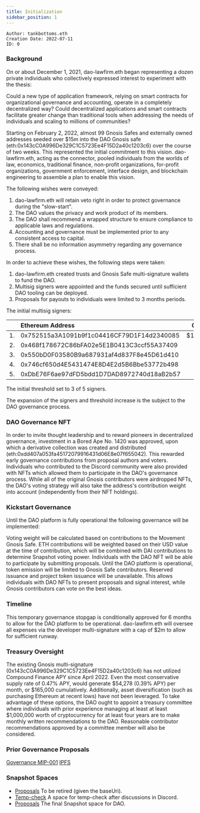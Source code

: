 ```yaml
---
title: Initialization
sidebar_position: 1
---
```


```
Author: tankbottoms.eth
Creation Date: 2022-07-11
ID: 0
```

### Background

On or about December 1, 2021, dao-lawfirm.eth began representing a dozen private individuals who collectively expressed interest to experiment with the thesis:

Could a new type of application framework, relying on smart contracts for organizational governance and accounting, operate in a completely decentralized way? Could decentralized applications and smart contracts facilitate greater change than traditional tools when addressing the needs of individuals and scaling to millions of communities?

Starting on February 2, 2022, almost 99 Gnosis Safes and externally owned addresses seeded over $15m into the DAO Gnosis safe (eth:0x143cC0A996De329C1C5723Ee4F15D2a40c1203c6) over the course of two weeks. This represented the initial commitment to this vision. dao-lawfirm.eth, acting as the connector, pooled individuals from the worlds of law, economics, traditional finance, non-profit organizations, for-profit organizations, government enforcement, interface design, and blockchain engineering to assemble a plan to enable this vision.

The following wishes were conveyed:

1. dao-lawfirm.eth will retain veto right in order to protect governance during the "slow-start".
2. The DAO values the privacy and work product of its members.
3. The DAO shall recommend a wrapped structure to ensure compliance to applicable laws and regulations.
4. Accounting and governance must be implemented prior to any consistent access to capital.
5. There shall be no information asymmetry regarding any governance process.

In order to achieve these wishes, the following steps were taken:

1. dao-lawfirm.eth created trusts and Gnosis Safe multi-signature wallets to fund the DAO.
2. Multisig signers were appointed and the funds secured until sufficient DAO tooling can be deployed.
3. Proposals for payouts to individuals were limited to 3 months periods.

The initial multisig signers:

|     | Ethereum Address                           |  Contribution  | Etherscan                                                               |
| :-: | :----------------------------------------- | :------------: | :---------------------------------------------------------------------- |
| 1.  | 0x752515a3A1091b9f1c04416CF79D1F14d2340085 | $10,249,206.01 | https://etherscan.io/address/0x752515a3a1091b9f1c04416cf79d1f14d2340085 |
| 2.  | 0x468f178672C86bFA02e5E1B0413C3ccf55A37409 |                | https://etherscan.io/address/0x468f178672C86bFA02e5E1B0413C3ccf55A37409 |
| 3.  | 0x550bD0F03580B9a687931af4d837F8e45D61d410 |                | https://etherscan.io/address/0x550bD0F03580B9a687931af4d837F8e45D61d410 |
| 4.  | 0x746cf650d4E5431474E8D4E2d5B6Bbe53772b498 |                | https://etherscan.io/address/0x746cf650d4E5431474E8D4E2d5B6Bbe53772b498 |
| 5.  | 0xDbE76F6ae97dFD5bdd1D7DAD8972740d18aB2b57 |                | https://etherscan.io/address/0xDbE76F6ae97dFD5bdd1D7DAD8972740d18aB2b57 |

The initial threshold set to 3 of 5 signers.

The expansion of the signers and threshold increase is the subject to the DAO governance process.

### DAO Governance NFT

In order to invite thought leadership and to reward pioneers in decentralized governance, investment in a Bored Ape No. 1420 was approved, upon which a derivative collection was created and distributed (eth:0xdd407a053fa45172079916431d06E8e07f655042). This rewarded early governance contributions from proposal authors and voters. Individuals who contributed to the Discord community were also provided with NFTs which allowed them to participate in the DAO's governance process. While all of the original Gnosis contributors were airdropped NFTs, the DAO's voting strategy will also take the address's contribution weight into account (independently from their NFT holdings).

### Kickstart Governance

Until the DAO platform is fully operational the following governance will be implemented:

Voting weight will be calculated based on contributions to the Movement Gnosis Safe. ETH contributions will be weighted based on their USD value at the time of contribution, which will be combined with DAI contributions to determine Snapshot voting power. Individuals with the DAO NFT will be able to participate by submitting proposals. Until the DAO platform is operational, token emission will be limited to Gnosis Safe contributors. Reserved issuance and project token issuance will be unavailable. This allows individuals with DAO NFTs to present proposals and signal interest, while Gnosis contributors can vote on the best ideas.

### Timeline

This temporary governance stopgap is conditionally approved for 6 months to allow for the DAO platform to be operational. dao-lawfirm.eth will oversee all expenses via the developer multi-signature with a cap of $2m to allow for sufficient runway.

### Treasury Oversight

The existing Gnosis multi-signature (0x143cC0A996De329C1C5723Ee4F15D2a40c1203c6) has not utilized Compound Finance APY since April 2022. Even the most conservative supply rate of 0.47% APY, would generate $54,278 (0.39% APY) per month, or $165,000 cumulatively. Additionally, asset diversification (such as purchasing Ethereum at recent lows) have not been leveraged. To take advantage of these options, the DAO ought to appoint a treasury committee where individuals with prior experience managing at least at least $1,000,000 worth of cryptocurrency for at least four years are to make monthly written recommendations to the DAO. Reasonable contributor recommendations approved by a committee member will also be considered.

### Prior Governance Proposals

[Governance MIP-001](https://snapshot.org/#/movedao.eth/proposal/0x5494278f1f52faed8f2a0d61f0909d81d92364fa871a2b9183a61ce179bc7671)
[IPFS](https://snapshot.mypinata.cloud/ipfs/QmRDyENgBHSDNr3YuoGhS3yvnyzNfumtxoKm39h8NsD9Jn)

### Snapshot Spaces

-   [Proposals](https://snapshot.org/#/movedao.eth) To be retired (given the baseUri).
-   [Temp-check](https://snapshot.org/#/tempcheck.movedao.eth) A space for temp-check after discussions in Discord.
-   [Proposals](https://snapshot.org/#/snapshot.movedao.eth) The final Snapshot space for DAO.
